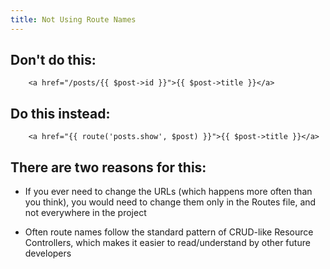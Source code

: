 ```yaml
---
title: Not Using Route Names
---
```

## Don't do this:

        <a href="/posts/{{ $post->id }}">{{ $post->title }}</a>


## Do this instead:

        <a href="{{ route('posts.show', $post) }}">{{ $post->title }}</a>



## There are two reasons for this:

- If you ever need to change the URLs (which happens more often than you think), you would need to change them only in the Routes file, and not everywhere in the project


- Often route names follow the standard pattern of CRUD-like Resource Controllers, which makes it easier to read/understand by other future developers


